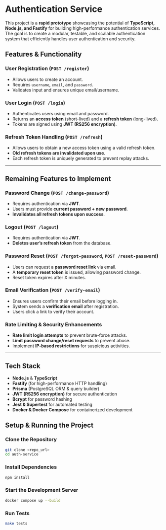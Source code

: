 # **Authentication Service**

This project is a **rapid prototype** showcasing the potential of **TypeScript, Node.js, and Fastify** for building high-performance authentication services. The goal is to create a modular, testable, and scalable authentication system that efficiently handles user authentication and security.

## **Features & Functionality**

### **User Registration** (`POST /register`)
- Allows users to create an account.
- Requires `username`, `email`, and `password`.
- Validates input and ensures unique email/username.

### **User Login** (`POST /login`)
- Authenticates users using email and password.
- Returns an **access token** (short-lived) and a **refresh token** (long-lived).
- Tokens are signed using **JWT (RS256 encryption)**.

### **Refresh Token Handling** (`POST /refresh`)
- Allows users to obtain a new access token using a valid refresh token.
- **Old refresh tokens are invalidated upon use**.
- Each refresh token is uniquely generated to prevent replay attacks.

---

## **Remaining Features to Implement**

### **Password Change** (`POST /change-password`)
- Requires authentication via **JWT**.
- Users must provide **current password + new password**.
- **Invalidates all refresh tokens upon success**.

### **Logout** (`POST /logout`)
- Requires authentication via **JWT**.
- **Deletes user’s refresh token** from the database.

### **Password Reset** (`POST /forgot-password`, `POST /reset-password`)
- Users can request a **password reset link** via email.
- A **temporary reset token** is issued, allowing password change.
- Reset token expires after X minutes.

### **Email Verification** (`POST /verify-email`)
- Ensures users confirm their email before logging in.
- System sends a **verification email** after registration.
- Users click a link to verify their account.

### **Rate Limiting & Security Enhancements**
- **Rate limit login attempts** to prevent brute-force attacks.
- **Limit password change/reset requests** to prevent abuse.
- Implement **IP-based restrictions** for suspicious activities.

---

## **Tech Stack**
- **Node.js** & **TypeScript**
- **Fastify** (for high-performance HTTP handling)
- **Prisma** (PostgreSQL ORM & query builder)
- **JWT (RS256 encryption)** for secure authentication
- **Bcrypt** for password hashing
- **Jest & Supertest** for automated testing
- **Docker & Docker Compose** for containerized development

## **Setup & Running the Project**

### **Clone the Repository**
```bash
git clone <repo_url>
cd auth-service
```

### **Install Dependencies**
```bash
npm install
```

### **Start the Development Server**
```bash
docker compose up --build
```

### **Run Tests**
```bash
make tests
```